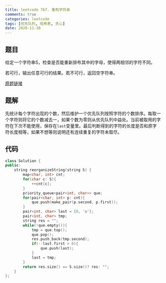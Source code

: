 ```yaml
---
title: leetcode 767. 重构字符串
comments: true
categories: leetcode
tags: [优先队列, 哈希表, 贪心]
date: 2020-11-30
---
```


## 题目
给定一个字符串S，检查是否能重新排布其中的字母，使得两相邻的字符不同。

若可行，输出任意可行的结果。若不可行，返回空字符串。

[原题链接](https://leetcode-cn.com/problems/reorganize-string/)
## 题解
先统计每个字符出现的个数，然后维护一个优先队列按照字符的个数排序。每取一个字符则将它的个数减去一，如果个数为零则从优先队列中益处。当前被取用的字符在下次不能使用，保存在`last`变量里。最后判断得到的字符的长度是否和原字符长度相等，如果不想等则说明还有连续重复的字符未取尽。
## 代码
```cpp 
class Solution {
public:
    string reorganizeString(string S) {
        map<char, int> cnt;
        for(char c: S){
            ++cnt[c];
        }
        priority_queue<pair<int, char>> que;
        for(pair<char, int> p: cnt){
            que.push(make_pair(p.second, p.first));
        }
        pair<int, char> last = {0, 'a'};
        pair<int, char> tmp;
        string res = "";
        while(!que.empty()){
            tmp = que.top();
            que.pop();
            res.push_back(tmp.second);
            if(--last.first > 0){
                que.push(last);
            }
            last = tmp;
        }
        return res.size() == S.size()? res: "";
    }
};
```